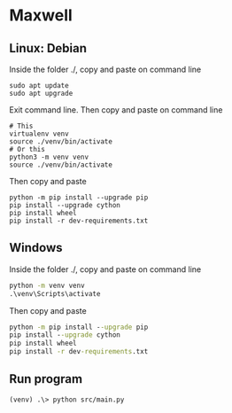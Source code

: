 # Maxwell

## Linux: Debian

Inside the folder ./, copy and paste on command line

```shell
sudo apt update
sudo apt upgrade
```

Exit command line. Then copy and paste on command line

```shell
# This
virtualenv venv
source ./venv/bin/activate
# Or this
python3 -m venv venv
source ./venv/bin/activate
```

Then copy and paste

```shell
python -m pip install --upgrade pip
pip install --upgrade cython
pip install wheel
pip install -r dev-requirements.txt
```
## Windows

Inside the folder ./, copy and paste on command line

```bat
python -m venv venv
.\venv\Scripts\activate
```
Then copy and paste

```bat
python -m pip install --upgrade pip
pip install --upgrade cython
pip install wheel
pip install -r dev-requirements.txt
```
## Run program

```shell
(venv) .\> python src/main.py
```
